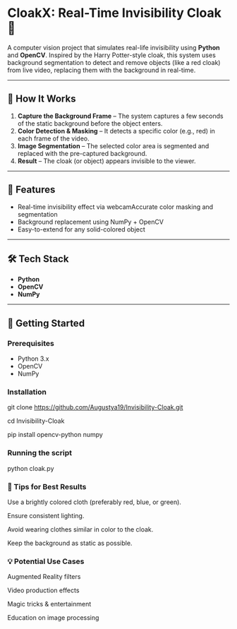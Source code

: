 # CloakX: Real-Time Invisibility Cloak 🔮

A computer vision project that simulates real-life invisibility using **Python** and **OpenCV**. Inspired by the Harry Potter-style cloak, this system uses background segmentation to detect and remove objects (like a red cloak) from live video, replacing them with the background in real-time.

---

## 🧠 How It Works

1. **Capture the Background Frame** – The system captures a few seconds of the static background before the object enters.
2. **Color Detection & Masking** – It detects a specific color (e.g., red) in each frame of the video.
3. **Image Segmentation** – The selected color area is segmented and replaced with the pre-captured background.
4. **Result** – The cloak (or object) appears invisible to the viewer.

---

## 🎯 Features

- Real-time invisibility effect via webcamAccurate color masking and segmentation
- Background replacement using NumPy + OpenCV
- Easy-to-extend for any solid-colored object

---

## 🛠️ Tech Stack

- **Python**
- **OpenCV**
- **NumPy**

---

## 🚀 Getting Started

### Prerequisites

- Python 3.x
- OpenCV
- NumPy

### Installation

git clone https://github.com/Augustya19/Invisibility-Cloak.git

cd Invisibility-Cloak

pip install opencv-python numpy

### Running the script 
python cloak.py

### 📌 Tips for Best Results
Use a brightly colored cloth (preferably red, blue, or green).

Ensure consistent lighting.

Avoid wearing clothes similar in color to the cloak.

Keep the background as static as possible.

### 💡 Potential Use Cases
Augmented Reality filters

Video production effects

Magic tricks & entertainment

Education on image processing


